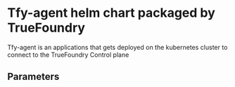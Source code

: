 # Tfy-agent helm chart packaged by TrueFoundry
Tfy-agent is an applications that gets deployed on the kubernetes cluster to connect to the TrueFoundry Control plane

## Parameters

